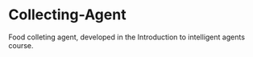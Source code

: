 # Collecting-Agent
Food colleting agent, developed in the Introduction to intelligent agents course.
